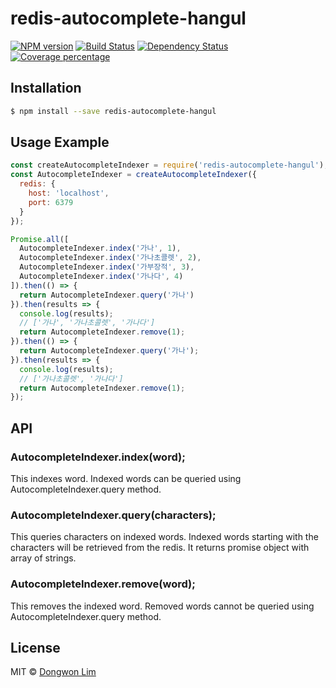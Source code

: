 # redis-autocomplete-hangul 

[![NPM version][npm-image]][npm-url] [![Build Status][travis-image]][travis-url] [![Dependency Status][daviddm-image]][daviddm-url] [![Coverage percentage][coveralls-image]][coveralls-url] 

## Installation

```sh
$ npm install --save redis-autocomplete-hangul
```

## Usage Example

```js
const createAutocompleteIndexer = require('redis-autocomplete-hangul');
const AutocompleteIndexer = createAutocompleteIndexer({
  redis: {
    host: 'localhost',
    port: 6379
  }
});

Promise.all([
  AutocompleteIndexer.index('가나', 1),
  AutocompleteIndexer.index('가나초콜렛', 2),
  AutocompleteIndexer.index('가부장적', 3),
  AutocompleteIndexer.index('가나다', 4)
]).then(() => {
  return AutocompleteIndexer.query('가나')
}).then(results => {
  console.log(results);
  // ['가나', '가나초콜렛', '가나다']
  return AutocompleteIndexer.remove(1);
}).then(() => {
  return AutocompleteIndexer.query('가나');
}).then(results => {
  console.log(results);
  // ['가나초콜렛', '가나다']
  return AutocompleteIndexer.remove(1);
});

```

## API

### AutocompleteIndexer.index(word);
This indexes word. Indexed words can be queried using AutocompleteIndexer.query method.

### AutocompleteIndexer.query(characters);
This queries characters on indexed words. Indexed words starting with the characters will be retrieved from the redis. It returns promise object with array of strings.

### AutocompleteIndexer.remove(word);
This removes the indexed word. Removed words cannot be queried using AutocompleteIndexer.query method.

## License

MIT © [Dongwon Lim]()


[npm-image]: https://badge.fury.io/js/redis-autocomplete-hangul.svg
[npm-url]: https://npmjs.org/package/redis-autocomplete-hangul
[travis-image]: https://travis-ci.org/idw111/redis-autocomplete-hangul.svg?branch=master
[travis-url]: https://travis-ci.org/idw111/redis-autocomplete-hangul
[daviddm-image]: https://david-dm.org/idw111/redis-autocomplete-hangul.svg?theme=shields.io
[daviddm-url]: https://david-dm.org/idw111/redis-autocomplete-hangul
[coveralls-image]: https://coveralls.io/repos/idw111/redis-autocomplete-hangul/badge.svg
[coveralls-url]: https://coveralls.io/r/idw111/redis-autocomplete-hangul
